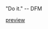 "Do it." -- DFM

[preview](http://htmlpreview.github.io/?https://github.com/cranmer/bookmarklets/blob/master/index.html)
